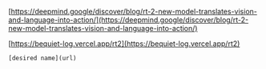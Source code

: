
[https://deepmind.google/discover/blog/rt-2-new-model-translates-vision-and-language-into-action/](https://deepmind.google/discover/blog/rt-2-new-model-translates-vision-and-language-into-action/)


[https://bequiet-log.vercel.app/rt2](https://bequiet-log.vercel.app/rt2)

```
[desired name](url)
```
